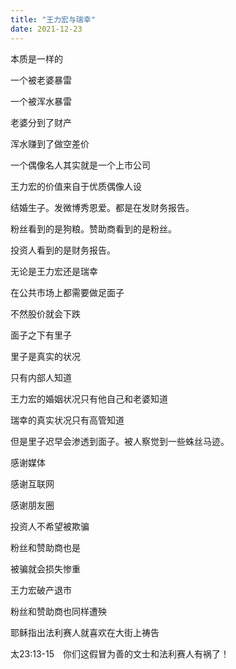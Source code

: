 ```yaml
---
title: "王力宏与瑞幸"
date: 2021-12-23
---
```


本质是一样的

一个被老婆暴雷

一个被浑水暴雷

老婆分到了财产

浑水赚到了做空差价

一个偶像名人其实就是一个上市公司

王力宏的价值来自于优质偶像人设

结婚生子。发微博秀恩爱。都是在发财务报告。

粉丝看到的是狗粮。赞助商看到的是粉丝。

投资人看到的是财务报告。

无论是王力宏还是瑞幸

在公共市场上都需要做足面子

不然股价就会下跌

面子之下有里子

里子是真实的状况

只有内部人知道

王力宏的婚姻状况只有他自己和老婆知道

瑞幸的真实状况只有高管知道

但是里子迟早会渗透到面子。被人察觉到一些蛛丝马迹。

感谢媒体

感谢互联网

感谢朋友圈

投资人不希望被欺骗

粉丝和赞助商也是

被骗就会损失惨重

王力宏破产退市

粉丝和赞助商也同样遭殃

耶稣指出法利赛人就喜欢在大街上祷告

太23:13-15　你们这假冒为善的文士和法利赛人有祸了！

